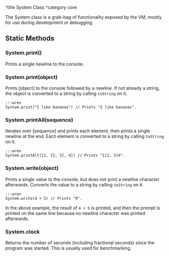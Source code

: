 ^title System Class
^category core

The System class is a grab-bag of functionality exposed by the VM, mostly for
use during development or debugging.

## Static Methods

### System.**print**()

Prints a single newline to the console.

### System.**print**(object)

Prints [object] to the console followed by a newline. If not already a string,
the object is converted to a string by calling `toString` on it.

    :::wren
    System.print("I like bananas") // Prints "I like bananas".

### System.**printAll**(sequence)

Iterates over [sequence] and prints each element, then prints a single newline
at the end. Each element is converted to a string by calling `toString` on it.

    :::wren
    System.printAll([1, [2, 3], 4]) // Prints "1[2, 3]4".

### System.**write**(object)

Prints a single value to the console, but does not print a newline character
afterwards. Converts the value to a string by calling `toString` on it.

    :::wren
    System.write(4 + 5) // Prints "9".

In the above example, the result of `4 + 5` is printed, and then the prompt is
printed on the same line because no newline character was printed afterwards.

### System.**clock**

Returns the number of seconds (including fractional seconds) since the program
was started. This is usually used for benchmarking.
